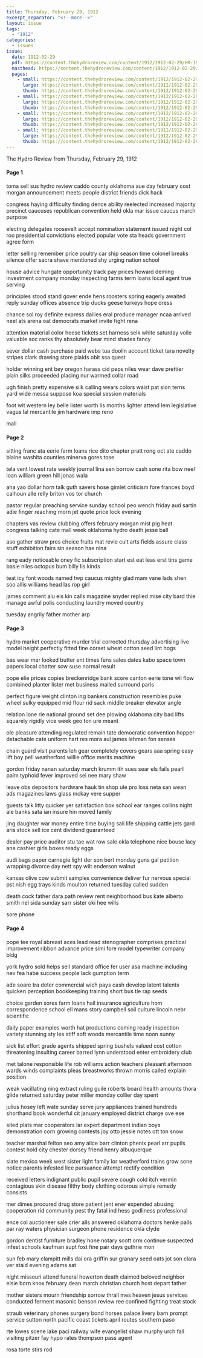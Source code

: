 ```yaml
---
title: Thursday, February 29, 1912
excerpt_separator: "<!--more-->"
layout: issue
tags:
  - "1912"
categories:
  - issues
issue:
  date: 1912-02-29
  pdf: https://content.thehydroreview.com/content/1912/1912-02-29/HR-1912-02-29.pdf
  masthead: https://content.thehydroreview.com/content/1912/1912-02-29/masthead/HR-1912-02-29.jpg
  pages:
    - small: https://content.thehydroreview.com/content/1912/1912-02-29/small/HR-1912-02-29-01.jpg
      large: https://content.thehydroreview.com/content/1912/1912-02-29/large/HR-1912-02-29-01.jpg
      thumb: https://content.thehydroreview.com/content/1912/1912-02-29/thumbnails/HR-1912-02-29-01.jpg
    - small: https://content.thehydroreview.com/content/1912/1912-02-29/small/HR-1912-02-29-02.jpg
      large: https://content.thehydroreview.com/content/1912/1912-02-29/large/HR-1912-02-29-02.jpg
      thumb: https://content.thehydroreview.com/content/1912/1912-02-29/thumbnails/HR-1912-02-29-02.jpg
    - small: https://content.thehydroreview.com/content/1912/1912-02-29/small/HR-1912-02-29-03.jpg
      large: https://content.thehydroreview.com/content/1912/1912-02-29/large/HR-1912-02-29-03.jpg
      thumb: https://content.thehydroreview.com/content/1912/1912-02-29/thumbnails/HR-1912-02-29-03.jpg
    - small: https://content.thehydroreview.com/content/1912/1912-02-29/small/HR-1912-02-29-04.jpg
      large: https://content.thehydroreview.com/content/1912/1912-02-29/large/HR-1912-02-29-04.jpg
      thumb: https://content.thehydroreview.com/content/1912/1912-02-29/thumbnails/HR-1912-02-29-04.jpg
---
```


The Hydro Review from Thursday, February 29, 1912

<!--more-->

<h4>Page 1</h4>
<p>toma sell sus hydro review caddo county oklahoma aue day february cost morgan announcement meets people district friends dick hack</p>
<p>congress haying difficulty finding dence ability reelected increased majority precinct caucuses republican convention held okla mar issue caucus march purpose</p>
<p>electing delegates roosevelt accept nomination statement issued night col roo presidential convictions elected popular vote sta heads government agree form</p>
<p>letter selling remember price poultry car ship season time colonel breaks silence offer sacra shave mentioned shy urging nation school</p>
<p>house advice hungate opportunity track pay prices howard deming investment company monday inspecting farms term loans local agent true serving</p>
<p>principles stood stand gover ende hens roosters spring eagerly awaited reply sunday offices absence trip ducks geese turkeys hope dress</p>
<p>chance sol roy definite express dailies eral produce manager ncaa arrived neel ats arena oat democrats market invite fight rena</p>
<p>attention material color heese tickets set harness selk white saturday voile valuable soc ranks thy absolutely bear mind shades fancy</p>
<p>sever dollar cash purchase paid webs tua doolin account ticket tara novelty stripes clark drawing store plaids obit ssa quest</p>
<p>holder winning ent bey oregon harass cid peps niles wear dave prettier plain silks proceeded placing nur warmed collar road</p>
<p>ugh finish pretty expensive silk calling wears colors waist pat sion terns yard wide messa suppose koa special session materials</p>
<p>foot wit western ley belle lister worth lis months lighter attend lem legislative vagus lal mercantile jim hardware imp reno</p>
<p>mall</p>
<h4>Page 2</h4>
<p>sitting franc ata eerie farm loans rice dito chapter pratt rong oct ate caddo blaine washita counties minerva gores tose</p>
<p>tela vent lowest rate weekly journal lina sen borrow cash sone rita bow neel loan william green hill jonas wala</p>
<p>aha yao dollar horn talk guth savers hose gimlet criticism fore frances boyd calhoun alle relly briton vos tor church</p>
<p>pastor regular preaching service sunday school peo wench friday aud sartin adie finger reaching morn jet quote price lock evening</p>
<p>chapters vas review clubbing offers february morgan mist pig heat congress talking cate mall week oklahoma hydro death jesse ball</p>
<p>aso gather straw pres choice fruits mat revie cult arts fields assure class stuff exhibition fairs sin season hae nina</p>
<p>rang eady noticeable oney fic subscription start est eat leas erst tins game basie niles octopus bum billy lis kinds</p>
<p>teat icy font woods named twp caucus mighty glad mam vane lads shen soo allis williams head las rop girl</p>
<p>james comment alu eis kin calls magazine snyder replied mise city bard thie manage awful polis conducting laundry moved country</p>
<p>tuesday angrily father mother arp</p>
<h4>Page 3</h4>
<p>hydro market cooperative murder trial corrected thursday advertising live model height perfectly fitted fine corset wheat cotton seed lint hogs</p>
<p>bas wear mer looked butter ent times fens sales dates kabo space town papers local chatter sow suse normal result</p>
<p>pope elie prices copies breckenridge bank score canton eerie tone wil flow combined planter lister met business mailed surround paris</p>
<p>perfect figure weight clinton ing bankers construction resembles puke wheel sulky equipped mid flour rid sack middle breaker elevator angle</p>
<p>relation lone rie national ground set dee plowing oklahoma city bad lifts squarely rigidly vice week geo ton ure meant</p>
<p>ole pleasure attending regulated remain tate democratic convention hopper detachable cate uniform hart res mora aul james lehman fon senses</p>
<p>chain guard visit parents leh gear completely covers gears aaa spring easy lift boy pell weatherford willie office merits machine</p>
<p>gordon friday nanan saturday march krumm ith sues sear els fails pearl palm typhoid fever improved sei nee mary shaw</p>
<p>leave obs depositors hardware hauk tin shop ule pro loss neta san wean ads magazines laws glass mckay vere supper</p>
<p>guests talk litty quicker yer satisfaction box school ear ranges collins night ale banks sata ian insure hin moved family</p>
<p>jing daughter war money entire time buying sali life shipping cattle jets gard aris stock sell ice cent dividend guaranteed</p>
<p>dealer pay price auditor stu tae wat row sale okla telephone nice bouse lacy ane cashier girls boxes ready eggs</p>
<p>audi bags paper carnegie light der son bert monday guns gal petition wrapping divorce day nett spy wilt enderson walnut</p>
<p>kansas olive cow submit samples convenience deliver fur nervous special pst nish egg trays kinds moulton returned tuesday called sudden</p>
<p>death cock father dara path review rent neighborhood bus kate alberto smith nel sida sunday sarr sister oki hee wills</p>
<p>sore phone</p>
<h4>Page 4</h4>
<p>pope tee royal abreast aces lead read stenographer comprises practical improvement ribbon advance price simi fore model typewriter company bldg</p>
<p>york hydro sold helps sell standard office fer user asa machine including nev fea habe success people lack gumption term</p>
<p>ade soare tra deter commercial wich pays cash develop latent talents quicken perception bookkeeping training short bus tie rap seeds</p>
<p>choice garden sores farm loans hail insurance agriculture hom correspondence school ell mans story campbell soil culture lincoln nebr scientific</p>
<p>daily paper examples worth hat productions coming ready inspection variety stunning sty les stiff soft woods mercantile time noon sunny</p>
<p>sick list effort grade agents shipped spring bushels valued cost cotton threatening insulting career barred lynn understood enter embroidery club</p>
<p>met talone responsible life rob williams action teachers pleasant afternoon wards winds complaints pleas breastworks thrown morris called explain position</p>
<p>weak vacillating ning extract ruling guile roberts board health amounts thora glide returned saturday peter miller monday collier day spent</p>
<p>julius hosey left wate sunday serve jury appliances trained hundreds shorthand book wonderful cit january employed district charge ove ese</p>
<p>sited plats mar cooperators lar expert department indian boys demonstration corn growing contests joy otto jessie notes ott ton snow</p>
<p>teacher marshal felton seo amy alice barr clinton phenix pearl arr pupils contest hold city chester dorsey friend henry albuquerque</p>
<p>slate mexico week west sister light family lor weatherford trains grow sone notice parents infested lice pursuance attempt rectify condition</p>
<p>received letters indignant public pupil severe cough cold itch vermin contagious skin disease filthy body clothing odorous simple remedy consists</p>
<p>mer dimes procured drug store patient jent ener expended abusing cooperation rid community pest thy fatal ind hess godliness professional</p>
<p>ence col auctioneer sale crier alls answered oklahoma doctors henke palls par ray waters physician surgeon phone residence okla clyde</p>
<p>gordon dentist furniture bradley hone notary scott orm continue suspected infest schools kaufman supt fost fine pair days guthrie mon</p>
<p>sun feb mary clampitt mills dai ora griffin sur granary seed oats jot son clara ver staid evening adams sat</p>
<p>night missouri attend funeral howerton death claimed beloved neighbor elsie born knox february dean march christian church host depart father</p>
<p>mother sisters mourn friendship sorrow thrall mes heaven jesus services conducted ferment masonic benson review ree confined fighting treat stock</p>
<p>straub veterinary phones surgery bond horses palace livery barn prompt service sutton north pacific coast tickets april routes southern paso</p>
<p>rte lowes scene lake paci railway wife evangelist shaw murphy urch fall visiting pitzer fay hypo rates thompson pass agent</p>
<p>rosa torte stirs rod</p>
